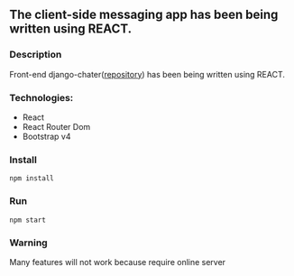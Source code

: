 ## The client-side messaging app has been being written using REACT.

### Description
Front-end django-chater([repository](https://github.com/masterszamek/django_chater)) has been being written using REACT.

### Technologies:
* React
* React Router Dom
* Bootstrap v4

### Install 
    npm install
    

### Run 
    npm start

### Warning
Many features will not work because require online server